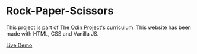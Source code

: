 # Rock-Paper-Scissors

This project is part of [The Odin Project's](https://www.theodinproject.com/lessons/foundations-rock-paper-scissors) curriculum. This website has been made with HTML, CSS and Vanilla JS.

[Live Demo](https://andrealeah.github.io/Rock-Paper-Scissors/)
